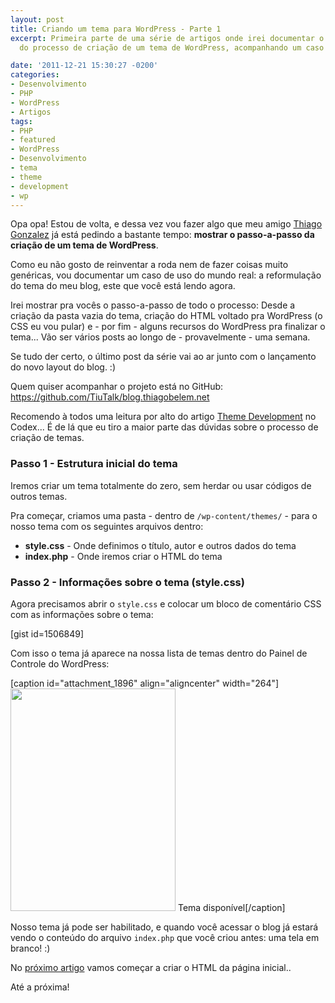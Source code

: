```yaml
---
layout: post
title: Criando um tema para WordPress - Parte 1
excerpt: Primeira parte de uma série de artigos onde irei documentar o passo-a-passo
  do processo de criação de um tema de WordPress, acompanhando um caso do mundo real.

date: '2011-12-21 15:30:27 -0200'
categories:
- Desenvolvimento
- PHP
- WordPress
- Artigos
tags:
- PHP
- featured
- WordPress
- Desenvolvimento
- tema
- theme
- development
- wp
---
```

<p>Opa opa! Estou de volta, e dessa vez vou fazer algo que meu amigo <a href="http://thiagogonzalez.com/" target="_blank">Thiago Gonzalez</a> já está pedindo a bastante tempo: <strong>mostrar o passo-a-passo da criação de um tema de WordPress</strong>.</p>
<p>Como eu não gosto de reinventar a roda nem de fazer coisas muito genéricas, vou documentar um caso de uso do mundo real: a reformulação do tema do meu blog, este que você está lendo agora.</p>
<p>Irei mostrar pra vocês o passo-a-passo de todo o processo: Desde a criação da pasta vazia do tema, criação do HTML voltado pra WordPress (o CSS eu vou pular) e - por fim - alguns recursos do WordPress pra finalizar o tema... Vão ser vários posts ao longo de - provavelmente - uma semana.</p>
<p>Se tudo der certo, o último post da série vai ao ar junto com o lançamento do novo layout do blog. :)</p>
<p>Quem quiser acompanhar o projeto está no GitHub: <a href="https://github.com/TiuTalk/blog.thiagobelem.net" target="_blank">https://github.com/TiuTalk/blog.thiagobelem.net</a></p>
<p>Recomendo à todos uma leitura por alto do artigo <a href="http://codex.wordpress.org/Theme_Development" target="_blank">Theme Development</a> no Codex... É de lá que eu tiro a maior parte das dúvidas sobre o processo de criação de temas.</p>
<h3>Passo 1 - Estrutura inicial do tema</h3>
<p>Iremos criar um tema totalmente do zero, sem herdar ou usar códigos de outros temas.</p>
<p>Pra começar, criamos uma pasta - dentro de <code>/wp-content/themes/</code> - para o nosso tema com os seguintes arquivos dentro:</p>
<ul>
<li><strong>style.css</strong> - Onde definimos o título, autor e outros dados do tema</li>
<li><strong>index.php</strong> - Onde iremos criar o HTML do tema</li>
</ul>
<h3>Passo 2 - Informações sobre o tema (style.css)</h3>
<p>Agora precisamos abrir o <code>style.css</code> e colocar um bloco de comentário CSS com as informações sobre o tema:</p>
<p>[gist id=1506849]</p>
<p>Com isso o tema já aparece na nossa lista de temas dentro do Painel de Controle do WordPress:</p>
<p>[caption id="attachment_1896" align="aligncenter" width="264"]<img class="size-full wp-image-1896" title="tema-style" src="http://blog.thiagobelem.net/wp-content/uploads/2011/12/tema-style.png" alt="" width="264" height="356" /> Tema disponível[/caption]</p>
<p>Nosso tema já pode ser habilitado, e quando você acessar o blog já estará vendo o conteúdo do arquivo <code>index.php</code> que você criou antes: uma tela em branco! :)</p>
<p>No <a href="http://blog.thiagobelem.net/criando-um-tema-para-wordpress-parte-2/">próximo artigo</a> vamos começar a criar o HTML da página inicial..</p>
<p>Até a próxima!</p>
